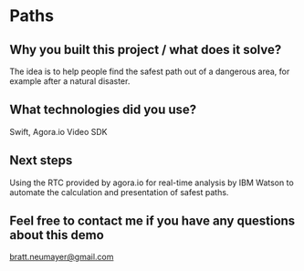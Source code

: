 # Paths

## Why you built this project / what does it solve?
The idea is to help people find the safest path out of a dangerous area, for example after a natural disaster.

## What technologies did you use?
Swift, Agora.io Video SDK

## Next steps
Using the RTC provided by agora.io for real-time analysis by IBM Watson to automate the calculation and presentation of safest paths.

## Feel free to contact me if you have any questions about this demo
bratt.neumayer@gmail.com
